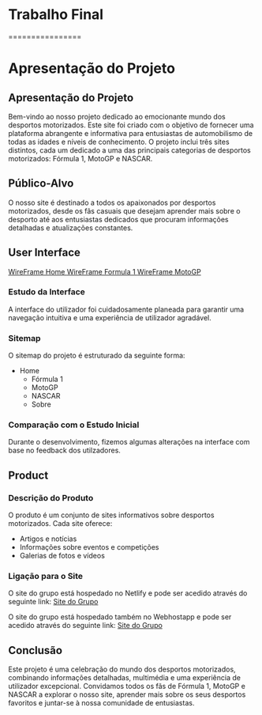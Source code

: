 # Trabalho Final
================

# Apresentação do Projeto

## Apresentação do Projeto

Bem-vindo ao nosso projeto dedicado ao emocionante mundo dos desportos motorizados. Este site foi criado com o objetivo de fornecer uma plataforma abrangente e informativa para entusiastas de automobilismo de todas as idades e níveis de conhecimento. O projeto inclui três sites distintos, cada um dedicado a uma das principais categorias de desportos motorizados: Fórmula 1, MotoGP e NASCAR.

## Público-Alvo

O nosso site é destinado a todos os apaixonados por desportos motorizados, desde os fãs casuais que desejam aprender mais sobre o desporto até aos entusiastas dedicados que procuram informações detalhadas e atualizações constantes.

## User Interface

[WireFrame Home ](homewire.jpg) 
[WireFrame Formula 1 ](formula1wire.jpg) 
[WireFrame MotoGP ](motogpwire.jpg) 

### Estudo da Interface

A interface do utilizador foi cuidadosamente planeada para garantir uma navegação intuitiva e uma experiência de utilizador agradável.

### Sitemap

O sitemap do projeto é estruturado da seguinte forma:

- Home
  - Fórmula 1
  - MotoGP
  - NASCAR
  - Sobre

### Comparação com o Estudo Inicial

Durante o desenvolvimento, fizemos algumas alterações na interface com base no feedback dos utilzadores.

## Product

### Descrição do Produto

O produto é um conjunto de sites informativos sobre desportos motorizados. Cada site oferece:

- Artigos e notícias
- Informações sobre eventos e competições
- Galerias de fotos e vídeos

### Ligação para o Site

O site do grupo está hospedado no Netlify e pode ser acedido através do seguinte link: [Site do Grupo](https://race4grade.netlify.app/)

O site do grupo está hospedado também no Webhostapp e pode ser acedido através do seguinte link: [Site do Grupo](https://race4grade.000webhostapp.com/Index.html)

## Conclusão

Este projeto é uma celebração do mundo dos desportos motorizados, combinando informações detalhadas, multimédia e uma experiência de utilizador excepcional. Convidamos todos os fãs de Fórmula 1, MotoGP e NASCAR a explorar o nosso site, aprender mais sobre os seus desportos favoritos e juntar-se à nossa comunidade de entusiastas.


